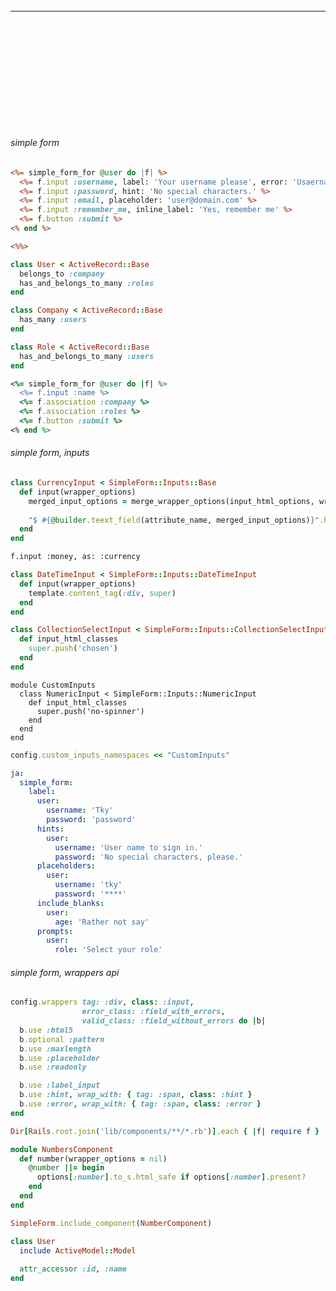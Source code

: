 ###### 
---



```


```

```
```

```
```


```
```

```
```

```
```


```
```

```
```

```
```


```
```

```
```

```
```

###### simple form
```app/views/usage.html.erb
<%= simple_form_for @user do |f| %>
  <%= f.input :username, label: 'Your username please', error: 'Usaername is mandatory, please specify one' %>
  <%= f.input :password, hint: 'No special characters.' %>
  <%= f.input :email, placeholder: 'user@domain.com' %>
  <%= f.input :remember_me, inline_label: 'Yes, remember me' %>
  <%= f.button :submit %>
<% end %>

<%%>

```

```app/models.rb
class User < ActiveRecord::Base
  belongs_to :company
  has_and_belongs_to_many :roles
end

class Company < ActiveRecord::Base
  has_many :users
end

class Role < ActiveRecord::Base
  has_and_belongs_to_many :users
end

```

```.rb
<%= simple_form_for @user do |f| %>
  <%= f.input :name %>
  <%= f.association :company %>
  <%= f.association :roles %>
  <%= f.button :submit %>
<% end %>
```

###### simple form, inputs
```app/inputs/currency_input.rb
class CurrencyInput < SimpleForm::Inputs::Base
  def input(wrapper_options)
    merged_input_options = merge_wrapper_options(input_html_options, wrapper_options)
    
    "$ #{@builder.teext_field(attribute_name, merged_input_options)}".html_safe
  end
end

```

```app/views/inputs/show.html.erb
f.input :money, as: :currency
```

```app/inputs/date_time_input.rb
class DateTimeInput < SimpleForm::Inputs::DateTimeInput
  def input(wrapper_options)
    template.content_tag(:div, super)
  end
end

```

```app/inputs/collection_select_input.rb
class CollectionSelectInput < SimpleForm::Inputs::CollectionSelectInput
  def input_html_classes
    super.push('chosen')
  end
end

```

```app/inputs/custom_inputs/numeric_input
module CustomInputs
  class NumericInput < SimpleForm::Inputs::NumericInput
    def input_html_classes
      super.push('no-spinner')
    end
  end
end

```

```config/simple_form.rb
config.custom_inputs_namespaces << "CustomInputs"

```

```i18n.yml
ja:
  simple_form:
    label:
      user:
        username: 'Tky'
        password: 'password'
      hints:
        user:
          username: 'User name to sign in.'
          password: 'No special characters, please.'
      placeholders:
        user:
          username: 'tky'
          password: '****'
      include_blanks:
        user:
          age: 'Rather not say'
      prompts:
        user:
          role: 'Select your role'

```
###### simple form, wrappers api
```.rb
config.wrappers tag: :div, class: :input,
                error_class: :field_with_errors,
                valid_class: :field_without_errors do |b|
  b.use :html5
  b.optional :pattern
  b.use :maxlength
  b.use :placeholder
  b.use :readonly

  b.use :label_input
  b.use :hint, wrap_with: { tag: :span, class: :hint }
  b.use :error, wrap_with: { tag: :span, class: :error }
end
```

```config/initializers/simple_form.rb
Dir[Rails.root.join('lib/components/**/*.rb')].each { |f| require f }
```

```lib/components/numbers_component.rb
module NumbersComponent
  def number(wrapper_options = nil)
    @number ||= begin
      options[:number].to_s.html_safe if options[:number].present?
    end
  end
end

SimpleForm.include_component(NumberComponent)
```

```.rb
class User
  include ActiveModel::Model
  
  attr_accessor :id, :name
end

```

